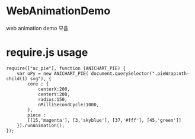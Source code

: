 # WebAnimationDemo
web animation demo 모음



# require.js usage

	require(["ac_pie"], function (ANICHART_PIE) {
    	var oPy = new ANICHART_PIE( document.querySelector(".pieWrap:nth-child(1) svg"), {
	        core : {
		        centerX:200,
		        centerY:200,
		        radius:150,
		        nMilliSecondCycle:1000,
	        }, 
	        piece :
	        [[15,'magenta'], [3,'skyblue'], [37,'#fff'], [45,'green']]
	   	}).runAnimation();
	});


    

    
    



